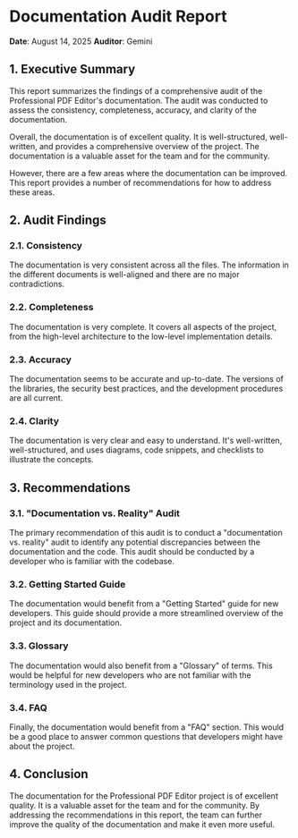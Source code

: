 # Documentation Audit Report

**Date**: August 14, 2025
**Auditor**: Gemini

## 1. Executive Summary

This report summarizes the findings of a comprehensive audit of the Professional PDF Editor's documentation. The audit was conducted to assess the consistency, completeness, accuracy, and clarity of the documentation.

Overall, the documentation is of excellent quality. It is well-structured, well-written, and provides a comprehensive overview of the project. The documentation is a valuable asset for the team and for the community.

However, there are a few areas where the documentation can be improved. This report provides a number of recommendations for how to address these areas.

## 2. Audit Findings

### 2.1. Consistency

The documentation is very consistent across all the files. The information in the different documents is well-aligned and there are no major contradictions.

### 2.2. Completeness

The documentation is very complete. It covers all aspects of the project, from the high-level architecture to the low-level implementation details.

### 2.3. Accuracy

The documentation seems to be accurate and up-to-date. The versions of the libraries, the security best practices, and the development procedures are all current.

### 2.4. Clarity

The documentation is very clear and easy to understand. It's well-written, well-structured, and uses diagrams, code snippets, and checklists to illustrate the concepts.

## 3. Recommendations

### 3.1. "Documentation vs. Reality" Audit

The primary recommendation of this audit is to conduct a "documentation vs. reality" audit to identify any potential discrepancies between the documentation and the code. This audit should be conducted by a developer who is familiar with the codebase.

### 3.2. Getting Started Guide

The documentation would benefit from a "Getting Started" guide for new developers. This guide should provide a more streamlined overview of the project and its documentation.

### 3.3. Glossary

The documentation would also benefit from a "Glossary" of terms. This would be helpful for new developers who are not familiar with the terminology used in the project.

### 3.4. FAQ

Finally, the documentation would benefit from a "FAQ" section. This would be a good place to answer common questions that developers might have about the project.

## 4. Conclusion

The documentation for the Professional PDF Editor project is of excellent quality. It is a valuable asset for the team and for the community. By addressing the recommendations in this report, the team can further improve the quality of the documentation and make it even more useful.
